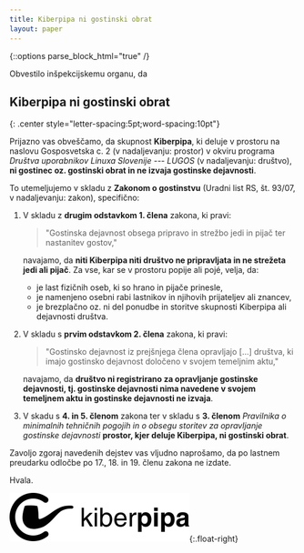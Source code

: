 ```yaml
---
title: Kiberpipa ni gostinski obrat
layout: paper
---
```

{::options parse_block_html="true" /}
<div class="a4page justify">

Obvestilo inšpekcijskemu organu, da

Kiberpipa ni gostinski obrat
----------------------------
{: .center style="letter-spacing:5pt;word-spacing:10pt"}

Prijazno vas obveščamo, da skupnost **Kiberpipa**, ki deluje v prostoru
na naslovu Gosposvetska c. 2 (v nadaljevanju: prostor) v okviru programa
_Društva uporabnikov Linuxa Slovenije --- LUGOS_ (v nadaljevanju: društvo),
**ni gostinec oz. gostinski obrat in ne izvaja gostinske dejavnosti**.


To utemeljujemo v skladu z **Zakonom o gostinstvu** (Uradni list RS,
št. 93/07, v nadaljevanju: zakon), specifično:

1. V skladu z **drugim odstavkom 1. člena** zakona, ki pravi:

   > "Gostinska dejavnost obsega pripravo in strežbo jedi in pijač ter
     nastanitev gostov,"

   navajamo, da **niti Kiberpipa niti društvo ne
   pripravljata in ne strežeta jedi ali pijač**. Za vse, kar se v prostoru
   popije ali pojé, velja, da:

   - je last fizičnih oseb, ki so hrano in pijače prinesle,
   - je namenjeno osebni rabi lastnikov in njihovih prijateljev ali znancev,
   - je brezplačno oz. ni del ponudbe in storitve skupnosti Kiberpipa ali
     dejavnosti društva.

2. V skladu s **prvim odstavkom 2. člena** zakona, ki pravi:

   > "Gostinsko dejavnost iz prejšnjega člena opravljajo [...] društva,
     ki imajo gostinsko dejavnost določeno v svojem temeljnim aktu,"

   navajamo, da **društvo ni registrirano za opravljanje gostinske
   dejavnosti, tj. gostinske dejavnosti nima navedene v svojem temeljnem
   aktu in gostinske dejavnosti ne izvaja**.

3. V skadu s **4. in 5. členom** zakona ter v skladu s **3. členom**
   _Pravilnika o minimalnih tehničnih pogojih in o obsegu storitev za
   opravljanje gostinske dejavnosti_ **prostor, kjer deluje Kiberpipa,
   ni gostinski obrat**.

Zavoljo zgoraj navedenih dejstev vas vljudno naprošamo, da po lastnem
preudarku odločbe po 17., 18. in 19. členu zakona ne izdate.

Hvala.

![Kiberpipa](logo/kiberpipa-lezeci.svg){:.float-right}
</div>
